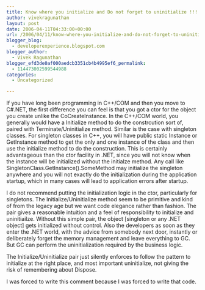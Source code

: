```yaml
---
title: Know where you initialize and Do not forget to uninitialize !!!
author: vivekragunathan
layout: post
date: 2006-04-11T04:33:00+00:00
url: /2006/04/11/know-where-you-initialize-and-do-not-forget-to-uninitialize/
blogger_blog:
  - developerexperience.blogspot.com
blogger_author:
  - Vivek Ragunathan
blogger_efd3de0af000aedcb3351cb4b4995ef6_permalink:
  - 114473002599544988
categories:
  - Uncategorized

---
```

If you have long been programming in C++/COM and then you move to C#.NET, the first difference you can feel is that you got a ctor for the object you create unlike the CoCreateInstance. In the C++/COM world, you generally would have a Initialize method to do the constrcution sort of, paired with Terminate/Uninitialize method. Similar is the case with singleton classes. For singleton classes in C++, you will have public static Instance or GetInstance method to get the only and one instance of the class and then use the initialize method to do the construction. This is certainly advantageous than the ctor facility in .NET, since you will not know when the instance will be initialized without the initialze method. Any call like SingletonClass.GetInstance().SomeMethod may initialize the singleton anywhere and you will not exactly do the initialization during the application startup, which in many cases will lead to application errors after startup.

I do not recommend putting the initialization logic in the ctor, particularly for singletons. The Initialize/Uninitialize method seem to be primitive and kind of from the legacy age but we want code elegance rather than fashion. The pair gives a reasonable intuition and a feel of responsibility to initialize and uninitiailze. Without this simple pair, the object [singleton or any .NET object] gets initialized without control. Also the developers as soon as they enter the .NET world, with the advice from somebody next door, instantly or deliberately forget the memory management and leave everything to GC. But GC can perform the uninitialization required by the business logic.

The Initialize/Uninitialize pair just silently enforces to follow the pattern to initialize at the right place, and most important uninitialize, not giving the risk of remembering about Dispose.

I was forced to write this comment because I was forced to write that code.